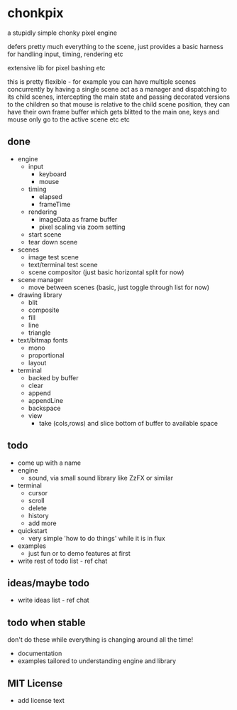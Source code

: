 # chonkpix
 
a stupidly simple chonky pixel engine

defers pretty much everything to the scene, just provides a basic harness
for handling input, timing, rendering etc

extensive lib for pixel bashing etc

this is pretty flexible - for example you can have multiple scenes 
concurrently by having a single scene act as a manager and dispatching to
its child scenes, intercepting the main state and passing decorated versions
to the children so that mouse is relative to the child scene position, they
can have their own frame buffer which gets blitted to the main one, keys and
mouse only go to the active scene etc etc

## done

- engine
  - input
    - keyboard
    - mouse
  - timing
    - elapsed
    - frameTime
  - rendering
    - imageData as frame buffer
    - pixel scaling via zoom setting
  - start scene
  - tear down scene
- scenes
  - image test scene
  - text/terminal test scene
  - scene compositor (just basic horizontal split for now)
- scene manager
  - move between scenes (basic, just toggle through list for now)
- drawing library
  - blit
  - composite
  - fill
  - line 
  - triangle
- text/bitmap fonts
  - mono
  - proportional
  - layout
- terminal
  - backed by buffer
  - clear
  - append
  - appendLine
  - backspace
  - view 
    - take (cols,rows) and slice bottom of buffer to available space

## todo

- come up with a name
- engine
  - sound, via small sound library like ZzFX or similar
- terminal
  - cursor
  - scroll  
  - delete
  - history
  - add more
- quickstart 
  - very simple 'how to do things' while it is in flux
- examples
  - just fun or to demo features at first
- write rest of todo list - ref chat

## ideas/maybe todo

- write ideas list - ref chat

## todo when stable

don't do these while everything is changing around all the time!

- documentation
- examples tailored to understanding engine and library

## MIT License

- add license text

